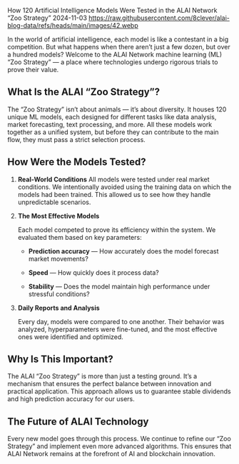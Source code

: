 How 120 Artificial Intelligence Models Were Tested in the ALAI Network “Zoo Strategy”
2024-11-03
https://raw.githubusercontent.com/8clever/alai-blog-data/refs/heads/main/images/42.webp


In the world of artificial intelligence, each model is like a contestant in a big competition. But what happens when there aren’t just a few dozen, but over a hundred models? Welcome to the ALAI Network machine learning (ML) “Zoo Strategy” — a place where technologies undergo rigorous trials to prove their value.

## What Is the ALAI “Zoo Strategy”?
The “Zoo Strategy” isn’t about animals — it’s about diversity. It houses 120 unique ML models, each designed for different tasks like data analysis, market forecasting, text processing, and more. All these models work together as a unified system, but before they can contribute to the main flow, they must pass a strict selection process.

## How Were the Models Tested?

1. **Real-World Conditions**
   All models were tested under real market conditions. We intentionally avoided using the training data on which the models had been trained. This allowed us to see how they handle unpredictable scenarios.

2. **The Most Effective Models**

   Each model competed to prove its efficiency within the system. We evaluated them based on key parameters:

   - **Prediction accuracy** — How accurately does the model forecast market movements?

   - **Speed** — How quickly does it process data?

   - **Stability** — Does the model maintain high performance under stressful conditions?

3. **Daily Reports and Analysis**

   Every day, models were compared to one another. Their behavior was analyzed, hyperparameters were fine-tuned, and the most effective ones were identified and optimized.

## Why Is This Important?
The ALAI “Zoo Strategy” is more than just a testing ground. It’s a mechanism that ensures the perfect balance between innovation and practical application. This approach allows us to guarantee stable dividends and high prediction accuracy for our users.

## The Future of ALAI Technology
Every new model goes through this process. We continue to refine our “Zoo Strategy” and implement even more advanced algorithms. This ensures that ALAI Network remains at the forefront of AI and blockchain innovation.
